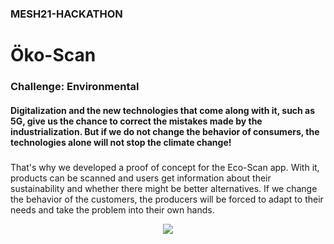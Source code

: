 ### MESH21-HACKATHON
# Öko-Scan        
### Challenge: Environmental 

#### Digitalization and the new technologies that come along with it, such as 5G, give us the chance to correct the mistakes made by the industrialization. But if we do not change the behavior of consumers, the technologies alone will not stop the climate change!

###

That's why we developed a proof of concept for the Eco-Scan app. With it, products can be scanned and users get information about their sustainability and whether there might be better alternatives. If we change the behavior of the customers, the producers will be forced to adapt to their needs and take the problem into their own hands. 

<p align="center" > 
<img src="https://github.com/Sebastian-Zok/EcoScan-MESH2021/blob/main/img/app.png">
</p>

